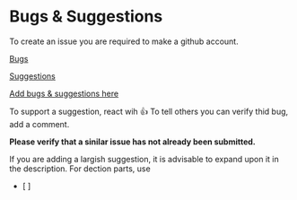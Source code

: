 # Bugs & Suggestions

To create an issue you are required to make a github account.

[Bugs](../../projects/1)

[Suggestions](../../projects/2)

[Add bugs & suggestions here](../../issues)

To support a suggestion, react wih 👍
To tell others you can verify thid bug, add a comment.

**Please verify that a sinilar issue has not already been submitted.**

If you are adding a largish suggestion, it is advisable to expand upon it in the description.
For dection parts, use
- [ ]
